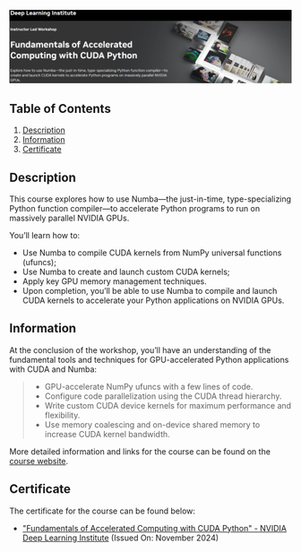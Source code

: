 ![Course](images/banner.png)

## Table of Contents
1. [Description](#description)
2. [Information](#information)
3. [Certificate](#certificate)

<a name="descripton"></a>
## Description

This course explores how to use Numba—the just-in-time, type-specializing Python function compiler—to accelerate Python programs to run on massively parallel NVIDIA GPUs. 

You’ll learn how to:
- Use Numba to compile CUDA kernels from NumPy universal functions (ufuncs);
- Use Numba to create and launch custom CUDA kernels;
- Apply key GPU memory management techniques.
- Upon completion, you’ll be able to use Numba to compile and launch CUDA kernels to accelerate your Python applications on NVIDIA GPUs.

<a name="information"></a>
## Information
At the conclusion of the workshop, you’ll have an understanding of the fundamental tools and techniques for GPU-accelerated Python applications with CUDA and Numba:

> - GPU-accelerate NumPy ufuncs with a few lines of code.
> - Configure code parallelization using the CUDA thread hierarchy.
> - Write custom CUDA device kernels for maximum performance and flexibility.
> - Use memory coalescing and on-device shared memory to increase CUDA kernel bandwidth.

More detailed information and links for the course can be found on the [course website](https://www.nvidia.com/en-in/training/instructor-led-workshops/fundamentals-of-accelerated-computing-with-cuda-python/).

<a name="certificate"></a>
## Certificate

The certificate for the course can be found below:

- ["Fundamentals of Accelerated Computing with CUDA Python" - NVIDIA Deep Learning Institute]() (Issued On: November 2024)
